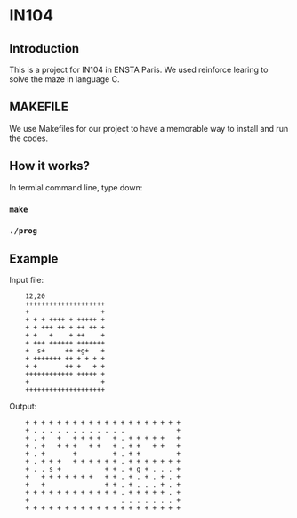 # IN104

## Introduction
This is a project for IN104 in ENSTA Paris. We used reinforce learing to solve the maze in language C.

## MAKEFILE

We use Makefiles for our project to have a memorable way to install and run the codes.

## How it works?
In termial command line, type down: <br>
### `make`
### `./prog`

## Example
Input file: <br>

		12,20  
		++++++++++++++++++++ 
		+                  +
		+ + + ++++ + +++++ +
		+ + +++ ++ + ++ ++ +
		+ +   +    + ++    +
		+ +++ ++++++ +++++++
		+  s+     ++ +g+   +
		+ +++++++ ++ + + + +
		+ +       ++ +   + +
		++++++++++++ +++++ +
		+                  +
		++++++++++++++++++++

Output:

		+ + + + + + + + + + + + + + + + + + + +
		+ . . . . . . . . . . . .             +
		+ . +   +   + + + +   + . + + + + +   +
		+ . +   + + +   + +   + . + +   + +   +
		+ . +       +         + . + +         +
		+ . + + +   + + + + + + . + + + + + + +
		+ . . s +           + + . + g + . . . +
		+   + + + + + + +   + + . + . + . + . +
		+   +               + + . + . . . + . +
		+ + + + + + + + + + + + . + + + + + . +
		+                       . . . . . . . +
		+ + + + + + + + + + + + + + + + + + + +
